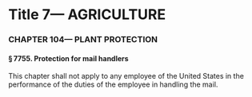 
# Title 7— AGRICULTURE
### CHAPTER 104— PLANT PROTECTION
#### § 7755. Protection for mail handlers

This chapter shall not apply to any employee of the United States in the performance of the duties of the employee in handling the mail.
